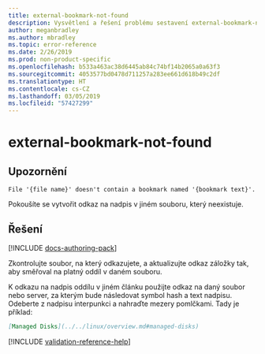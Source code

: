 ```yaml
---
title: external-bookmark-not-found
description: Vysvětlení a řešení problému sestavení external-bookmark-not-found na webu Docs
author: meganbradley
ms.author: mbradley
ms.topic: error-reference
ms.date: 2/26/2019
ms.prod: non-product-specific
ms.openlocfilehash: b533a463ac38d6445ab84c74bf14b2065a0a63f3
ms.sourcegitcommit: 4053577bd0478d711257a283ee661d618b49c2df
ms.translationtype: HT
ms.contentlocale: cs-CZ
ms.lasthandoff: 03/05/2019
ms.locfileid: "57427299"
---
```

# <a name="external-bookmark-not-found"></a>external-bookmark-not-found

## <a name="warning"></a>Upozornění

`File '{file name}' doesn't contain a bookmark named '{bookmark text}'.`

Pokoušíte se vytvořit odkaz na nadpis v jiném souboru, který neexistuje.

## <a name="resolution"></a>Řešení

[!INCLUDE [docs-authoring-pack](includes/docs-authoring-pack.md)]

Zkontrolujte soubor, na který odkazujete, a aktualizujte odkaz záložky tak, aby směřoval na platný oddíl v daném souboru.

K odkazu na nadpis oddílu v jiném článku použijte odkaz na daný soubor nebo server, za kterým bude následovat symbol hash a text nadpisu. Odeberte z nadpisu interpunkci a nahraďte mezery pomlčkami. Tady je příklad:

```markdown
[Managed Disks](../../linux/overview.md#managed-disks)
```

<!--make sure to add this file to your includes folder and verify the path-->
[!INCLUDE [validation-reference-help](includes/validation-reference-help.md)]
